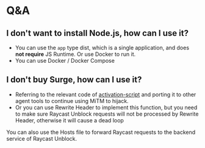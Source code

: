# Q&A

## I don't want to install Node.js, how can I use it?

- You can use the `app` type dist, which is a single application, and does **not require** JS Runtime. Or use Docker to run it.
- You can use Docker / Docker Compose

## I don't buy Surge, how can I use it?

- Referring to the relevant code of [activation-script](https://github.com/wibus-wee/activation-script/blob/main/src/modules/index.ts#L70-L89) and porting it to other agent tools to continue using MiTM to hijack.
- Or you can use Rewrite Header to implement this function, but you need to make sure Raycast Unblock requests will not be processed by Rewrite Header, otherwise it will cause a dead loop

You can also use the Hosts file to forward Raycast requests to the backend service of Raycast Unblock.
